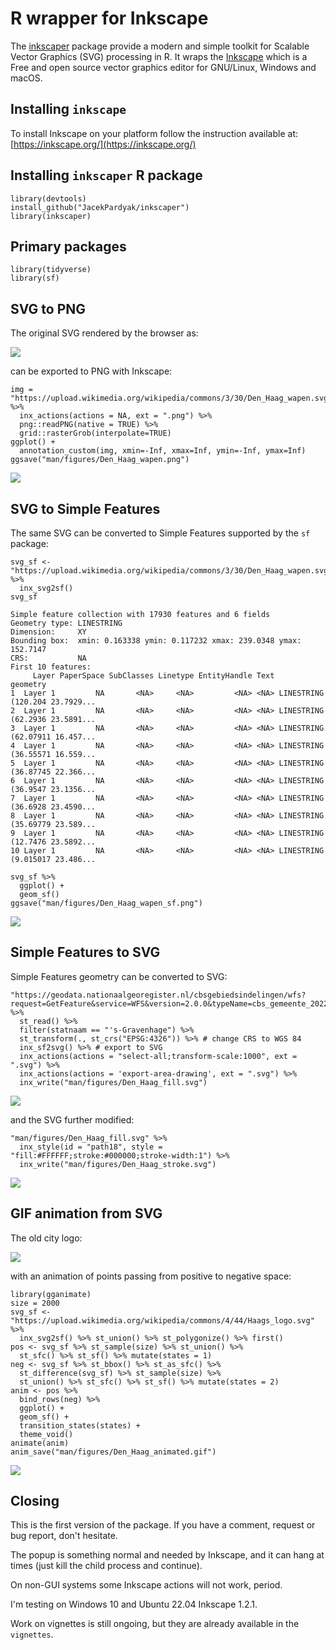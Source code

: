 # R wrapper for Inkscape

The [inkscaper](https://github.com/JacekPardyak/inkscaper) package provide a modern and simple toolkit for Scalable Vector Graphics (SVG) processing in R. It wraps the [Inkscape](https://inkscape.org/) which is a Free and open source vector graphics editor for GNU/Linux, Windows and macOS.

## Installing `inkscape`

To install Inkscape on your platform follow the instruction available at: [https://inkscape.org/](https://inkscape.org/) 

## Installing `inkscaper` R package

```{r}
library(devtools)
install_github("JacekPardyak/inkscaper")
library(inkscaper)
```

## Primary packages

```{r}
library(tidyverse)
library(sf)
```

## SVG to PNG

The original SVG rendered by the browser as:

![](https://upload.wikimedia.org/wikipedia/commons/3/30/Den_Haag_wapen.svg)

can be exported to PNG with Inkscape:

```{r}
img = "https://upload.wikimedia.org/wikipedia/commons/3/30/Den_Haag_wapen.svg" %>%
  inx_actions(actions = NA, ext = ".png") %>%
  png::readPNG(native = TRUE) %>%
  grid::rasterGrob(interpolate=TRUE)
ggplot() +
  annotation_custom(img, xmin=-Inf, xmax=Inf, ymin=-Inf, ymax=Inf)
ggsave("man/figures/Den_Haag_wapen.png")
```

![](man/figures/Den_Haag_wapen.png)

## SVG to Simple Features

The same SVG can be converted to Simple Features supported by the `sf` package:

```{r}
svg_sf <- "https://upload.wikimedia.org/wikipedia/commons/3/30/Den_Haag_wapen.svg" %>%
  inx_svg2sf()
svg_sf
```
```
Simple feature collection with 17930 features and 6 fields
Geometry type: LINESTRING
Dimension:     XY
Bounding box:  xmin: 0.163338 ymin: 0.117232 xmax: 239.0348 ymax: 152.7147
CRS:           NA
First 10 features:
     Layer PaperSpace SubClasses Linetype EntityHandle Text                       geometry
1  Layer 1         NA       <NA>     <NA>         <NA> <NA> LINESTRING (120.204 23.7929...
2  Layer 1         NA       <NA>     <NA>         <NA> <NA> LINESTRING (62.2936 23.5891...
3  Layer 1         NA       <NA>     <NA>         <NA> <NA> LINESTRING (62.07911 16.457...
4  Layer 1         NA       <NA>     <NA>         <NA> <NA> LINESTRING (36.55571 16.559...
5  Layer 1         NA       <NA>     <NA>         <NA> <NA> LINESTRING (36.87745 22.366...
6  Layer 1         NA       <NA>     <NA>         <NA> <NA> LINESTRING (36.9547 23.1356...
7  Layer 1         NA       <NA>     <NA>         <NA> <NA> LINESTRING (36.6928 23.4590...
8  Layer 1         NA       <NA>     <NA>         <NA> <NA> LINESTRING (35.69779 23.589...
9  Layer 1         NA       <NA>     <NA>         <NA> <NA> LINESTRING (12.7476 23.5892...
10 Layer 1         NA       <NA>     <NA>         <NA> <NA> LINESTRING (9.015017 23.486...
```

```{r}
svg_sf %>%
  ggplot() +
  geom_sf()
ggsave("man/figures/Den_Haag_wapen_sf.png")  
```

![](man/figures/Den_Haag_wapen_sf.png)


## Simple Features to SVG

Simple Features geometry can be converted to SVG:

```{r}
"https://geodata.nationaalgeoregister.nl/cbsgebiedsindelingen/wfs?request=GetFeature&service=WFS&version=2.0.0&typeName=cbs_gemeente_2022_gegeneraliseerd&outputFormat=json" %>%
  st_read() %>%
  filter(statnaam == "'s-Gravenhage") %>%
  st_transform(., st_crs("EPSG:4326")) %>% # change CRS to WGS 84
  inx_sf2svg() %>% # export to SVG
  inx_actions(actions = "select-all;transform-scale:1000", ext = ".svg") %>%
  inx_actions(actions = 'export-area-drawing', ext = ".svg") %>%
  inx_write("man/figures/Den_Haag_fill.svg")  
```

![](man/figures/Den_Haag_fill.svg)

and the SVG further modified:

```{r}
"man/figures/Den_Haag_fill.svg" %>%
  inx_style(id = "path18", style = "fill:#FFFFFF;stroke:#000000;stroke-width:1") %>%
  inx_write("man/figures/Den_Haag_stroke.svg")
```

![](man/figures/Den_Haag_stroke.svg)

## GIF animation from SVG

The old city logo:

![](https://upload.wikimedia.org/wikipedia/commons/4/44/Haags_logo.svg)

with an animation of points passing from positive to negative space:

```{r}
library(gganimate)
size = 2000
svg_sf <- "https://upload.wikimedia.org/wikipedia/commons/4/44/Haags_logo.svg" %>%
  inx_svg2sf() %>% st_union() %>% st_polygonize() %>% first()
pos <- svg_sf %>% st_sample(size) %>% st_union() %>%
  st_sfc() %>% st_sf() %>% mutate(states = 1)
neg <- svg_sf %>% st_bbox() %>% st_as_sfc() %>%
  st_difference(svg_sf) %>% st_sample(size) %>%
  st_union() %>% st_sfc() %>% st_sf() %>% mutate(states = 2)
anim <- pos %>%
  bind_rows(neg) %>%
  ggplot() +
  geom_sf() +
  transition_states(states) +
  theme_void()
animate(anim)
anim_save("man/figures/Den_Haag_animated.gif")
```

![](man/figures/Den_Haag_animated.gif)

## Closing

This is the first version of the package. If you have a comment, request or bug report, don't hesitate.

The popup is something normal and needed by Inkscape, and it can hang at times (just kill the child process and continue).

On non-GUI systems some Inkscape actions will not work, period.

I'm testing on Windows 10 and Ubuntu 22.04 Inkscape 1.2.1.

Work on vignettes is still ongoing, but they are already available in the `vignettes`.

